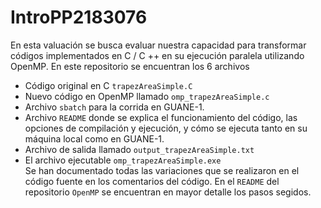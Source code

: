 # IntroPP2183076
En esta valuación se busca evaluar nuestra capacidad para transformar códigos implementados en C / C ++ en su ejecución paralela utilizando OpenMP.
En este repositorio se encuentran los 6 archivos
* Código original en C ```trapezAreaSimple.C```
* Nuevo código en OpenMP llamado ```omp_trapezAreaSimple.c```
* Archivo ```sbatch``` para la corrida en GUANE-1.
* Archivo ```README``` donde se explica el funcionamiento del código, las opciones de compilación y ejecución, y cómo se ejecuta tanto en su máquina local como en GUANE-1.
* Archivo de salida llamado ```output_trapezAreaSimple.txt```
* El archivo ejecutable ```omp_trapezAreaSimple.exe```
<br />Se han documentado todas las variaciones que se realizaron en el código fuente en los comentarios del código.
En el ```README``` del repositorio ```OpenMP``` se encuentran en mayor detalle los pasos segidos.
